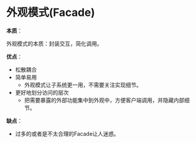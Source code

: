 # 外观模式(Facade)

**本质**：

外观模式的本质：封装交互，简化调用。

**优点**：

- 松散耦合
- 简单易用
  - 外观模式让子系统更一用，不需要关注实现细节。
- 更好地划分访问的层次
  - 把需要暴露的外部功能集中到外观中，方便客户端调用，并隐藏内部细节。

**缺点**：

- 过多的或者是不太合理的Facade让人迷惑。

